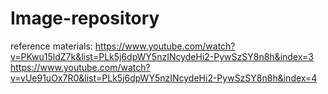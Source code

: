 # Image-repository
reference materials:
https://www.youtube.com/watch?v=PKwu15ldZ7k&list=PLk5j6dpWY5nzINcydeHi2-PywSzSY8n8h&index=3
https://www.youtube.com/watch?v=vUe91uOx7R0&list=PLk5j6dpWY5nzINcydeHi2-PywSzSY8n8h&index=4
